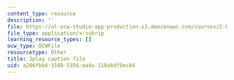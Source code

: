 ```yaml
---
content_type: resource
description: ''
file: https://ol-ocw-studio-app-production.s3.amazonaws.com/courses/2-627-fundamentals-of-photovoltaics-fall-2013/a286fbb431885356aa4a118abdf8ec04_yHzpj_MDOdk.vtt
file_type: application/x-subrip
learning_resource_types: []
ocw_type: OCWFile
resourcetype: Other
title: 3play caption file
uid: a286fbb4-3188-5356-aa4a-118abdf8ec04
---
```

